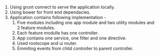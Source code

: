 1. Using grunt connect to serve the application locally.
2. Using bower for front end dependacies.
3. Application contains following implementation -
    1. Five modules including one app module and two utility modules and 2 feature modules.
    2. Each feature modulle has one controller.
    3. App contains one service, one filter and one directive.
    4. Used rootscope and ui router.
    5. Emmiting events from child controller to parent controller.


